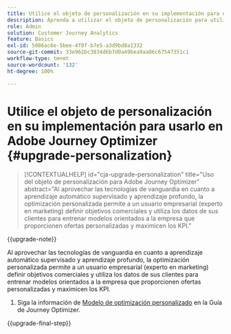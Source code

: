 ```yaml
---
title: Utilice el objeto de personalización en su implementación para usarlo en Adobe Journey Optimizer
description: Aprenda a utilizar el objeto de personalización para utilizarlo con Adobe Journey Optimizer
role: Admin
solution: Customer Journey Analytics
feature: Basics
exl-id: 5086ac6e-5bee-4f0f-b7e5-a3d9bd8a1332
source-git-commit: 33e962bc3834d6b7d0a49bea9aa06c67547351c1
workflow-type: tm+mt
source-wordcount: '132'
ht-degree: 100%

---
```


# Utilice el objeto de personalización en su implementación para usarlo en Adobe Journey Optimizer {#upgrade-personalization}

<!-- markdownlint-disable MD034 -->

>[!CONTEXTUALHELP]
>id="cja-upgrade-personalization"
>title="Uso del objeto de personalización para Adobe Journey Optimizer"
>abstract="Al aprovechar las tecnologías de vanguardia en cuanto a aprendizaje automático supervisado y aprendizaje profundo, la optimización personalizada permite a un usuario empresarial (experto en marketing) definir objetivos comerciales y utiliza los datos de sus clientes para entrenar modelos orientados a la empresa que proporcionen ofertas personalizadas y maximicen los KPI."

<!-- markdownlint-enable MD034 -->

{{upgrade-note}}

Al aprovechar las tecnologías de vanguardia en cuanto a aprendizaje automático supervisado y aprendizaje profundo, la optimización personalizada permite a un usuario empresarial (experto en marketing) definir objetivos comerciales y utiliza los datos de sus clientes para entrenar modelos orientados a la empresa que proporcionen ofertas personalizadas y maximicen los KPI.

1. Siga la información de [Modelo de optimización personalizado](https://experienceleague.adobe.com/es/docs/journey-optimizer/using/decisioning/offer-decisioning/rankings/ai-models/personalized-optimization-model) en la Guía de Journey Optimizer.

{{upgrade-final-step}}

<!--

The result of the personalization object ends up in a dataset. The result of experimentation. When a customer has used AA with Target, that ends up in a complete different space than when they're migrating to CJA and they're going to use CJA with Adobe Target. 

Target was the old way of setting up an A/B test or experimentation. Then ensuring the results of those tests in Target ended up in AA for reporting. Now if you're using Target, instead of saying that you want the data in Target, you can now select CJA as your reporting source for an Adobe Target activity. So if a customer is doing this in AA and they want to move to CJA, ...

If a customer has AJO, and is using Offers in AJO, then they can set up offers, and that also creates datasets in Platform... But that's not relevant with upgrade, exactly.



Questions we need to answer:

1. How do we determine the personalization criteria (Red for user A and blue for User B)

1. What do we implement on the site to determine the red / blue object?


2 ways we can do it:

Manually rendering content or Automatically rendering content. 


## Manual implementation of the Web SDK


## Mobile SDK implementation 





## Tags

-->
